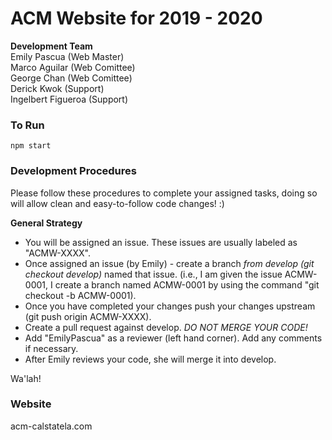 # ACM Website for 2019 - 2020

<b>Development Team</b><br>
Emily Pascua (Web Master)<br>
Marco Aguilar (Web Comittee)<br>
George Chan (Web Comittee)<br>
Derick Kwok (Support)<br>
Ingelbert Figueroa (Support)<br>

### To Run

`npm start`

### Development Procedures

Please follow these procedures to complete your assigned tasks, doing so will allow clean and easy-to-follow code changes! :)<br>

<b>General Strategy</b>

<ul>
<li> You will be assigned an issue. These issues are usually labeled as "ACMW-XXXX".
<li> Once assigned an issue (by Emily) - create a branch <i>from develop (git checkout develop)</i> named that issue. (i.e., I am given the issue ACMW-0001, I create a branch named ACMW-0001 by using the command "git checkout -b ACMW-0001).
<li> Once you have completed your changes push your changes upstream (git push origin ACMW-XXXX). 
<li> Create a pull request against develop. <i>DO NOT MERGE YOUR CODE!</i>
<li> Add "EmilyPascua" as a reviewer (left hand corner). Add any comments if necessary.
<li> After Emily reviews your code, she will merge it into develop.
</ul>
  
Wa'lah!

### Website

acm-calstatela.com
